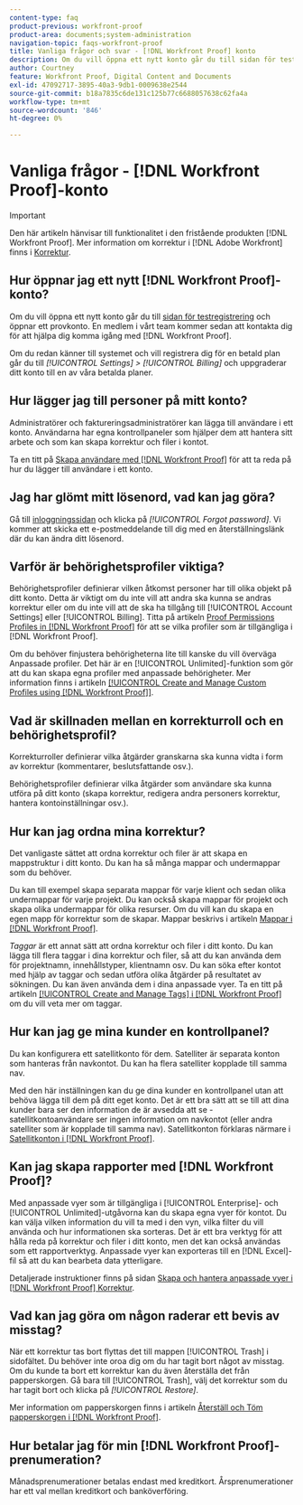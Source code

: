 ```yaml
---
content-type: faq
product-previous: workfront-proof
product-area: documents;system-administration
navigation-topic: faqs-workfront-proof
title: Vanliga frågor och svar - [!DNL Workfront Proof] konto
description: Om du vill öppna ett nytt konto går du till sidan för testregistrering och öppnar ett provkonto. En medlem i vårt team kommer sedan att kontakta dig för att hjälpa dig komma igång med  [!DNL Workfront Proof].
author: Courtney
feature: Workfront Proof, Digital Content and Documents
exl-id: 47092717-3895-40a3-9db1-0009638e2544
source-git-commit: b18a7835c6de131c125b77c6688057638c62fa4a
workflow-type: tm+mt
source-wordcount: '846'
ht-degree: 0%

---
```


# Vanliga frågor - [!DNL Workfront Proof]-konto

>[!IMPORTANT]
>
>Den här artikeln hänvisar till funktionalitet i den fristående produkten [!DNL Workfront Proof]. Mer information om korrektur i [!DNL Adobe Workfront] finns i [Korrektur](../../../review-and-approve-work/proofing/proofing.md).

## Hur öppnar jag ett nytt [!DNL Workfront Proof]-konto?

Om du vill öppna ett nytt konto går du till [sidan för testregistrering](https://business.adobe.com/se/products/workfront/proofing-approvals.html) och öppnar ett provkonto. En medlem i vårt team kommer sedan att kontakta dig för att hjälpa dig komma igång med [!DNL Workfront Proof].

Om du redan känner till systemet och vill registrera dig för en betald plan går du till *[!UICONTROL Settings]* *>* *[!UICONTROL Billing]* och uppgraderar ditt konto till en av våra betalda planer.

## Hur lägger jag till personer på mitt konto?

Administratörer och faktureringsadministratörer kan lägga till användare i ett konto. Användarna har egna kontrollpaneler som hjälper dem att hantera sitt arbete och som kan skapa korrektur och filer i kontot.

Ta en titt på [Skapa användare med  [!DNL Workfront Proof]](../../../workfront-proof/wp-mnguserscontacts/users/create-users.md) för att ta reda på hur du lägger till användare i ett konto.

## Jag har glömt mitt lösenord, vad kan jag göra?

Gå till [inloggningssidan](https://app.proofhq.com/login) och klicka på *[!UICONTROL Forgot password]*. Vi kommer att skicka ett e-postmeddelande till dig med en återställningslänk där du kan ändra ditt lösenord.

## Varför är behörighetsprofiler viktiga?

Behörighetsprofiler definierar vilken åtkomst personer har till olika objekt på ditt konto. Detta är viktigt om du inte vill att andra ska kunna se andras korrektur eller om du inte vill att de ska ha tillgång till [!UICONTROL Account Settings] eller [!UICONTROL Billing]. Titta på artikeln [Proof Permissions Profiles in [!DNL Workfront Proof]](../../../workfront-proof/wp-acct-admin/account-settings/proof-perm-profiles-in-wp.md) för att se vilka profiler som är tillgängliga i [!DNL Workfront Proof].

Om du behöver finjustera behörigheterna lite till kanske du vill överväga Anpassade profiler. Det här är en [!UICONTROL Unlimited]-funktion som gör att du kan skapa egna profiler med anpassade behörigheter. Mer information finns i artikeln [[!UICONTROL Create and Manage Custom Profiles using [!DNL Workfront Proof]]](../../../workfront-proof/wp-mnguserscontacts/users/create-and-manage-custom-profiles.md).

## Vad är skillnaden mellan en korrekturroll och en behörighetsprofil?

Korrekturroller definierar vilka åtgärder granskarna ska kunna vidta i form av korrektur (kommentarer, beslutsfattande osv.).

Behörighetsprofiler definierar vilka åtgärder som användare ska kunna utföra på ditt konto (skapa korrektur, redigera andra personers korrektur, hantera kontoinställningar osv.).

## Hur kan jag ordna mina korrektur?

Det vanligaste sättet att ordna korrektur och filer är att skapa en mappstruktur i ditt konto. Du kan ha så många mappar och undermappar som du behöver.

Du kan till exempel skapa separata mappar för varje klient och sedan olika undermappar för varje projekt. Du kan också skapa mappar för projekt och skapa olika undermappar för olika resurser. Om du vill kan du skapa en egen mapp för korrektur som de skapar. Mappar beskrivs i artikeln [Mappar i [!DNL Workfront Proof]](../../../workfront-proof/wp-work-proofsfiles/organize-your-work/folders.md).

*Taggar* är ett annat sätt att ordna korrektur och filer i ditt konto. Du kan lägga till flera taggar i dina korrektur och filer, så att du kan använda dem för projektnamn, innehållstyper, klientnamn osv. Du kan söka efter kontot med hjälp av taggar och sedan utföra olika åtgärder på resultatet av sökningen. Du kan även använda dem i dina anpassade vyer. Ta en titt på artikeln [[!UICONTROL Create and Manage Tags] i [!DNL Workfront Proof]](../../../workfront-proof/wp-work-proofsfiles/organize-your-work/create-and-manage-tags.md) om du vill veta mer om taggar.

## Hur kan jag ge mina kunder en kontrollpanel?

Du kan konfigurera ett satellitkonto för dem. Satelliter är separata konton som hanteras från navkontot. Du kan ha flera satelliter kopplade till samma nav.

Med den här inställningen kan du ge dina kunder en kontrollpanel utan att behöva lägga till dem på ditt eget konto. Det är ett bra sätt att se till att dina kunder bara ser den information de är avsedda att se - satellitkontoanvändare ser ingen information om navkontot (eller andra satelliter som är kopplade till samma nav). Satellitkonton förklaras närmare i [Satellitkonton i  [!DNL Workfront Proof]](../../../workfront-proof/wp-acct-admin/satellite-accounts/sat-accts-in-wp.md).

## Kan jag skapa rapporter med [!DNL Workfront Proof]?

Med anpassade vyer som är tillgängliga i [!UICONTROL Enterprise]- och [!UICONTROL Unlimited]-utgåvorna kan du skapa egna vyer för kontot. Du kan välja vilken information du vill ta med i den vyn, vilka filter du vill använda och hur informationen ska sorteras. Det är ett bra verktyg för att hålla reda på korrektur och filer i ditt konto, men det kan också användas som ett rapportverktyg. Anpassade vyer kan exporteras till en [!DNL Excel]-fil så att du kan bearbeta data ytterligare.

Detaljerade instruktioner finns på sidan [Skapa och hantera anpassade vyer i  [!DNL Workfront Proof] Korrektur](../../../workfront-proof/wp-work-proofsfiles/manage-your-work/create-and-manage-custom-views.md).

## Vad kan jag göra om någon raderar ett bevis av misstag?

När ett korrektur tas bort flyttas det till mappen [!UICONTROL Trash] i sidofältet. Du behöver inte oroa dig om du har tagit bort något av misstag. Om du kunde ta bort ett korrektur kan du även återställa det från papperskorgen. Gå bara till [!UICONTROL Trash], välj det korrektur som du har tagit bort och klicka på *[!UICONTROL Restore]*.

Mer information om papperskorgen finns i artikeln [Återställ och Töm papperskorgen i  [!DNL Workfront Proof]](../../../workfront-proof/wp-work-proofsfiles/manage-your-work/restore-and-empty-trash.md).

## Hur betalar jag för min [!DNL Workfront Proof]-prenumeration?

Månadsprenumerationer betalas endast med kreditkort. Årsprenumerationer har ett val mellan kreditkort och banköverföring. <!--Visit the [Account Payment in [!DNL Workfront Proof]](../../../workfront-proof/wp-billingsettings/manage-your-billing/acct-payment-in-wp.md) help page for additional information.-->
